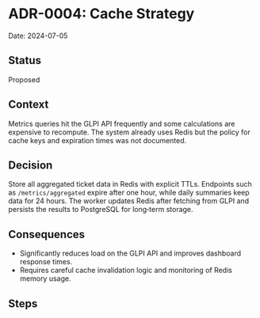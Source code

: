 # ADR-0004: Cache Strategy

Date: 2024-07-05

## Status

Proposed

## Context

Metrics queries hit the GLPI API frequently and some calculations are expensive
to recompute.  The system already uses Redis but the policy for cache keys and
expiration times was not documented.

## Decision

Store all aggregated ticket data in Redis with explicit TTLs.  Endpoints such as
`/metrics/aggregated` expire after one hour, while daily summaries keep data for
24 hours.  The worker updates Redis after fetching from GLPI and persists the
results to PostgreSQL for long‑term storage.

## Consequences

* Significantly reduces load on the GLPI API and improves dashboard response
  times.
* Requires careful cache invalidation logic and monitoring of Redis memory
  usage.

## Steps

